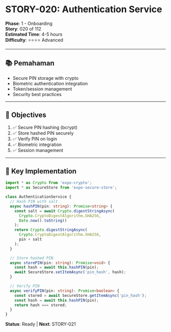 # STORY-020: Authentication Service

**Phase**: 1 - Onboarding  
**Story**: 020 of 112  
**Estimated Time**: 4-5 hours  
**Difficulty**: ⭐⭐⭐⭐ Advanced

---

## 📚 Pemahaman

- Secure PIN storage with crypto
- Biometric authentication integration
- Token/session management
- Security best practices

---

## 🎯 Objectives

1. ✅ Secure PIN hashing (bcrypt)
2. ✅ Store hashed PIN securely
3. ✅ Verify PIN on login
4. ✅ Biometric integration
5. ✅ Session management

---

## 📝 Key Implementation

```typescript
import * as Crypto from 'expo-crypto';
import * as SecureStore from 'expo-secure-store';

class AuthenticationService {
  // Hash PIN with salt
  async hashPIN(pin: string): Promise<string> {
    const salt = await Crypto.digestStringAsync(
      Crypto.CryptoDigestAlgorithm.SHA256,
      Date.now().toString()
    );
    return Crypto.digestStringAsync(
      Crypto.CryptoDigestAlgorithm.SHA256,
      pin + salt
    );
  }

  // Store hashed PIN
  async storePIN(pin: string): Promise<void> {
    const hash = await this.hashPIN(pin);
    await SecureStore.setItemAsync('pin_hash', hash);
  }

  // Verify PIN
  async verifyPIN(pin: string): Promise<boolean> {
    const stored = await SecureStore.getItemAsync('pin_hash');
    const hash = await this.hashPIN(pin);
    return hash === stored;
  }
}
```

**Status**: Ready | **Next**: STORY-021
